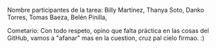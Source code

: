 
Nombre participantes de la tarea:
Billy Martínez,
Thanya Soto,
Danko Torres,
Tomas Baeza,
Belén Pinilla,

Cometario:
Con todo respeto, opino que falta práctica en las cosas del GitHub, vamos a "afanar" mas en la cuestion, cruz pal cielo firmao. :) 
